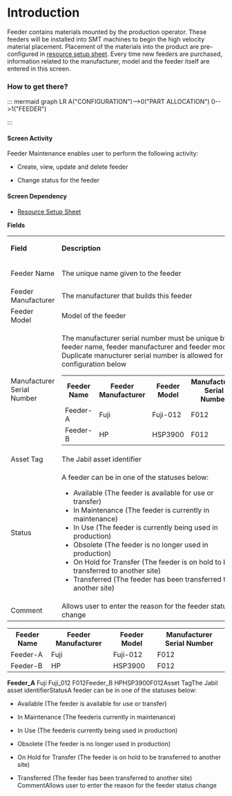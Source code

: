 # Introduction


Feeder contains materials mounted by the production operator. These feeders will be installed into SMT machines to begin the high velocity material placement. Placement of the materials into the product are pre-configured in 
[resource setup sheet](/iFactory-JGP-MES/iFactory-JGP-MES-Home/iFactory-JGP-MS/CONTENT/Resource/Resources-Maintenance.md). Every time new feeders are purchased, information related to the manufacturer, model and the feeder itself are entered in this screen.



### How to get there?




::: mermaid
graph LR
A("CONFIGURATION")-->0("PART ALLOCATION")
0-->1("FEEDER")

:::


#### Screen Activity


Feeder Maintenance enables user to perform the following activity:

- Create, view, update and delete feeder

- Change status for the feeder




#### **Screen Dependency** 




- [Resource Setup Sheet](/iFactory-JGP-MES/iFactory-JGP-MES-Home/iFactory-JGP-MS/CONTENT/Assembling/Resource-Setup-Sheet.md)



**Fields** 

<table class="confluenceTable"><tbody><tr><td class="highlight confluenceTd"><p><strong>Field</strong></p></td><td class="highlight confluenceTd"><p><strong>Description</strong></p></td></tr><tr><td class="confluenceTd"><p>Feeder Name</p></td><td class="confluenceTd"><p>The unique name given to the feeder</p></td></tr><tr><td colspan="1" class="confluenceTd">Feeder Manufacturer</td><td colspan="1" class="confluenceTd">The manufacturer that builds this feeder</td></tr><tr><td colspan="1" class="confluenceTd">Feeder Model</td><td colspan="1" class="confluenceTd">Model of the feeder</td></tr><tr><td colspan="1" class="confluenceTd">Manufacturer Serial Number</td><td colspan="1" class="confluenceTd"><p>The manufacturer serial number must be unique by feeder name, feeder manufacturer and feeder model. Duplicate manucturer serial number is allowed for the configuration below</p><div class="table-wrap"><table class="confluenceTable"><tbody><tr><th class="confluenceTh"><strong>Feeder Name</strong></th><th class="confluenceTh"><strong>Feeder Manufacturer </strong></th><th class="confluenceTh"><strong>Feeder Model </strong></th><th colspan="1" class="confluenceTh"><strong>Manufacturer Serial Number</strong></th></tr><tr><td class="confluenceTd"><span>Feeder-A </span></td><td class="confluenceTd"><span>Fuji </span></td><td class="confluenceTd"><span>Fuji-012 </span></td><td colspan="1" class="confluenceTd"><span>F012</span></td></tr><tr><td class="confluenceTd"><span>Feeder-B </span></td><td class="confluenceTd"><span>HP</span></td><td class="confluenceTd"><span>HSP3900</span></td><td colspan="1" class="confluenceTd"><span>F012</span></td></tr></tbody></table></div></td></tr><tr><td colspan="1" class="confluenceTd">Asset Tag</td><td colspan="1" class="confluenceTd">The Jabil asset identifier</td></tr><tr><td colspan="1" class="confluenceTd">Status</td><td colspan="1" class="confluenceTd"><p>A feeder can be in one of the statuses below:</p><ul><li>Available (The feeder is available for use or transfer)</li><li>In Maintenance (The <span>feeder</span> is currently in maintenance)</li><li>In Use (The <span>feeder</span> is currently being used in production)</li><li>Obsolete (The feeder is no longer used in production)</li><li>On Hold for Transfer (The feeder is on hold to be transferred to another site)</li><li>Transferred (The feeder has been transferred to another site)</li></ul></td></tr><tr><td colspan="1" class="confluenceTd">Comment</td><td colspan="1" class="confluenceTd">Allows user to enter the reason for the feeder status change</td></tr></tbody></table>

<table class="confluenceTable"><tbody><tr><th class="confluenceTh"><strong>Feeder Name</strong></th><th class="confluenceTh"><strong>Feeder Manufacturer </strong></th><th class="confluenceTh"><strong>Feeder Model </strong></th><th colspan="1" class="confluenceTh"><strong>Manufacturer Serial Number</strong></th></tr><tr><td class="confluenceTd"><span>Feeder-A </span></td><td class="confluenceTd"><span>Fuji </span></td><td class="confluenceTd"><span>Fuji-012 </span></td><td colspan="1" class="confluenceTd"><span>F012</span></td></tr><tr><td class="confluenceTd"><span>Feeder-B </span></td><td class="confluenceTd"><span>HP</span></td><td class="confluenceTd"><span>HSP3900</span></td><td colspan="1" class="confluenceTd"><span>F012</span></td></tr></tbody></table>

**Feeder_A**  Fuji Fuji_012 F012Feeder_B HPHSP3900F012Asset TagThe Jabil asset identifierStatusA feeder can be in one of the statuses below:

- Available (The feeder is available for use or transfer)

- In Maintenance (The
feederis currently in maintenance)
- In Use (The
feederis currently being used in production)
- Obsolete (The feeder is no longer used in production)

- On Hold for Transfer (The feeder is on hold to be transferred to another site)

- Transferred (The feeder has been transferred to another site)
CommentAllows user to enter the reason for the feeder status change